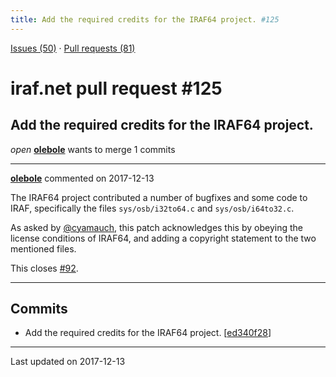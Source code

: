 ```yaml
---
title: Add the required credits for the IRAF64 project. #125
---
```


[Issues (50)](https://iraf-community.github.io/iraf-v216/issues) · [Pull requests (81)](https://iraf-community.github.io/iraf-v216/issues/pulls)

# iraf.net pull request #125
## Add the required credits for the IRAF64 project.
*open* **[olebole](https://github.com/olebole)** wants to merge 1 commits

- - - -

**[olebole](https://github.com/olebole)** commented on 2017-12-13

The IRAF64 project contributed a number of bugfixes and some code to IRAF, specifically the files `sys/osb/i32to64.c` and `sys/osb/i64to32.c`.  
  
As asked by [@cyamauch](https://github.com/cyamauch), this patch acknowledges this by obeying the license conditions of IRAF64, and adding a copyright statement to the two mentioned files.  
  
This closes [#92](https://iraf-community.github.io/iraf-v216/issues/92).
- - - -

## Commits

* Add the required credits for the IRAF64 project. [[ed340f28](https://github.com/iraf-community/iraf/commit/ed340f28cfd274513355124cd80e6b4d0f08a577)]

- - - -

Last updated on 2017-12-13
